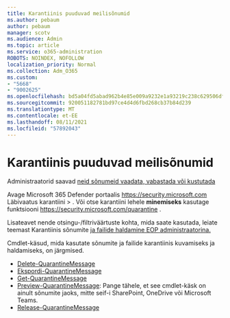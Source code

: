 ```yaml
---
title: Karantiinis puuduvad meilisõnumid
ms.author: pebaum
author: pebaum
manager: scotv
ms.audience: Admin
ms.topic: article
ms.service: o365-administration
ROBOTS: NOINDEX, NOFOLLOW
localization_priority: Normal
ms.collection: Adm_O365
ms.custom:
- "5668"
- "9002625"
ms.openlocfilehash: bd5a04fd5abad962b4e85e009a9232e1a93219c238c629506df5cfb034453df2
ms.sourcegitcommit: 920051182781bd97ce4d4d6fbd268cb37b84d239
ms.translationtype: MT
ms.contentlocale: et-EE
ms.lasthandoff: 08/11/2021
ms.locfileid: "57892043"
---
```

# <a name="missing-emails-in-quarantine"></a>Karantiinis puuduvad meilisõnumid

Administraatorid saavad [neid sõnumeid vaadata, vabastada või kustutada](https://docs.microsoft.com/microsoft-365/security/office-365-security/manage-quarantined-messages-and-files)

Avage Microsoft 365 Defender portaalis <https://security.microsoft.com> Läbivaatus karantiini  \> . Või otse karantiini lehele **minemiseks** kasutage funktsiooni <https://security.microsoft.com/quarantine> .  

Lisateavet nende otsingu-/filtriväärtuste kohta, mida saate kasutada, leiate teemast Karantiinis sõnumite [ja failide haldamine EOP administraatorina.](https://docs.microsoft.com/microsoft-365/security/office-365-security/manage-quarantined-messages-and-files)

Cmdlet-käsud, mida kasutate sõnumite ja failide karantiinis kuvamiseks ja haldamiseks, on järgmised.

- [Delete-QuarantineMessage](https://docs.microsoft.com/powershell/module/exchange/delete-quarantinemessage)
- [Ekspordi-QuarantineMessage](https://docs.microsoft.com/powershell/module/exchange/export-quarantinemessage)
- [Get-QuarantineMessage](https://docs.microsoft.com/powershell/module/exchange/get-quarantinemessage)
- [Preview-QuarantineMessage](https://docs.microsoft.com/powershell/module/exchange/preview-quarantinemessage): Pange tähele, et see cmdlet-käsk on ainult sõnumite jaoks, mitte seif-i SharePoint, OneDrive või Microsoft Teams.
- [Release-QuarantineMessage](https://docs.microsoft.com/powershell/module/exchange/release-quarantinemessage)
